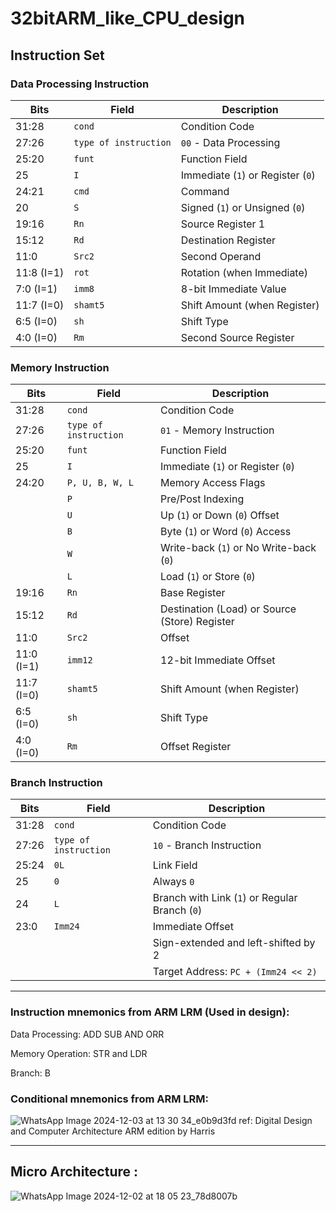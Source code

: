 # 32bitARM_like_CPU_design

## Instruction Set

### **Data Processing Instruction**

| Bits      | Field               | Description                                   |
|-----------|---------------------|-----------------------------------------------|
| 31:28     | `cond`              | Condition Code                                |
| 27:26     | `type of instruction` | `00` - Data Processing                      |
| 25:20     | `funt`              | Function Field                                |
| 25        | `I`                 | Immediate (`1`) or Register (`0`)             |
| 24:21     | `cmd`               | Command                                       |
| 20        | `S`                 | Signed (`1`) or Unsigned (`0`)                |
| 19:16     | `Rn`                | Source Register 1                             |
| 15:12     | `Rd`                | Destination Register                          |
| 11:0      | `Src2`              | Second Operand                                |
| 11:8 (I=1)| `rot`               | Rotation (when Immediate)                     |
| 7:0 (I=1) | `imm8`              | 8-bit Immediate Value                         |
| 11:7 (I=0)| `shamt5`            | Shift Amount (when Register)                  |
| 6:5 (I=0) | `sh`                | Shift Type                                    |
| 4:0 (I=0) | `Rm`                | Second Source Register                        |



### **Memory Instruction**

| Bits      | Field               | Description                                   |
|-----------|---------------------|-----------------------------------------------|
| 31:28     | `cond`              | Condition Code                                |
| 27:26     | `type of instruction` | `01` - Memory Instruction                   |
| 25:20     | `funt`              | Function Field                                |
| 25        | `I`                 | Immediate (`1`) or Register (`0`)             |
| 24:20     | `P, U, B, W, L`     | Memory Access Flags                           |
|           | `P`                 | Pre/Post Indexing                             |
|           | `U`                 | Up (`1`) or Down (`0`) Offset                 |
|           | `B`                 | Byte (`1`) or Word (`0`) Access               |
|           | `W`                 | Write-back (`1`) or No Write-back (`0`)       |
|           | `L`                 | Load (`1`) or Store (`0`)                     |
| 19:16     | `Rn`                | Base Register                                 |
| 15:12     | `Rd`                | Destination (Load) or Source (Store) Register |
| 11:0      | `Src2`              | Offset                                        |
| 11:0 (I=1)| `imm12`             | 12-bit Immediate Offset                       |
| 11:7 (I=0)| `shamt5`            | Shift Amount (when Register)                  |
| 6:5 (I=0) | `sh`                | Shift Type                                    |
| 4:0 (I=0) | `Rm`                | Offset Register                               |



### **Branch Instruction**

| Bits      | Field               | Description                                   |
|-----------|---------------------|-----------------------------------------------|
| 31:28     | `cond`              | Condition Code                                |
| 27:26     | `type of instruction` | `10` - Branch Instruction                   |
| 25:24     | `0L`                | Link Field                                    |
| 25        | `0`                 | Always `0`                                    |
| 24        | `L`                 | Branch with Link (`1`) or Regular Branch (`0`)|
| 23:0      | `Imm24`             | Immediate Offset                              |
|           |                     | Sign-extended and left-shifted by 2           |
|           |                     | Target Address: `PC + (Imm24 << 2)`           |

---
    
### Instruction mnemonics from ARM LRM (Used in design):

Data Processing: ADD SUB AND ORR 

Memory Operation: STR and LDR 

Branch: B 

### Conditional mnemonics from ARM LRM: 

![WhatsApp Image 2024-12-03 at 13 30 34_e0b9d3fd](https://github.com/user-attachments/assets/6a794e82-798c-4c2c-afeb-7da60a956cea)
ref: Digital Design and Computer Architecture ARM edition by Harris

---

## Micro Architecture : 

![WhatsApp Image 2024-12-02 at 18 05 23_78d8007b](https://github.com/user-attachments/assets/6bb2e541-1912-4ee8-b1e5-d6959ad55d76)


## 

























